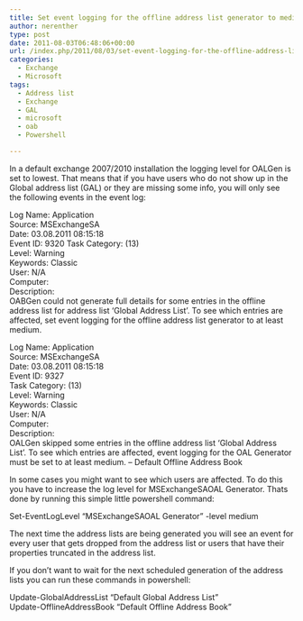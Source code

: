 ```yaml
---
title: Set event logging for the offline address list generator to medium
author: nerenther
type: post
date: 2011-08-03T06:48:06+00:00
url: /index.php/2011/08/03/set-event-logging-for-the-offline-address-list-generator-to-medium/
categories:
  - Exchange
  - Microsoft
tags:
  - Address list
  - Exchange
  - GAL
  - microsoft
  - oab
  - Powershell

---
```

In a default exchange 2007/2010 installation the logging level for OALGen is set to lowest. That means that if you have users who do not show up in the Global address list (GAL) or they are missing some info, you will only see the following events in the event log:

Log Name: Application  
Source: MSExchangeSA  
Date: 03.08.2011 08:15:18  
Event ID: 9320 Task Category: (13)  
Level: Warning  
Keywords: Classic  
User: N/A  
Computer: <servername>  
Description:  
OABGen could not generate full details for some entries in the offline address list for address list &#8216;Global Address List&#8217;. To see which entries are affected, set event logging for the offline address list generator to at least medium.

Log Name: Application  
Source: MSExchangeSA  
Date: 03.08.2011 08:15:18  
Event ID: 9327  
Task Category: (13)  
Level: Warning  
Keywords: Classic  
User: N/A  
Computer: <servername>  
Description:  
OALGen skipped some entries in the offline address list &#8216;Global Address List&#8217;. To see which entries are affected, event logging for the OAL Generator must be set to at least medium. &#8211; Default Offline Address Book

In some cases you might want to see which users are affected. To do this you have to increase the log level for MSExchangeSAOAL Generator. Thats done by running this simple little powershell command:

Set-EventLogLevel &#8220;MSExchangeSAOAL Generator&#8221; -level medium

The next time the address lists are being generated you will see an event for every user that gets dropped from the address list or users that have their properties truncated in the address list.

If you don&#8217;t want to wait for the next scheduled generation of the address lists you can run these commands in powershell:

Update-GlobalAddressList &#8220;Default Global Address List&#8221;  
Update-OfflineAddressBook &#8220;Default Offline Address Book&#8221;